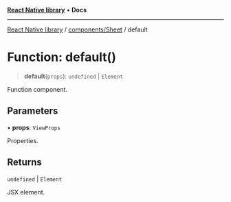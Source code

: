 [**React Native library**](../../../index.md) • **Docs**

***

[React Native library](../../../modules.md) / [components/Sheet](../index.md) / default

# Function: default()

> **default**(`props`): `undefined` \| `Element`

Function component.

## Parameters

• **props**: `ViewProps`

Properties.

## Returns

`undefined` \| `Element`

JSX element.
